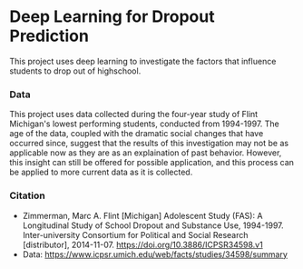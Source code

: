 # Deep Learning for Dropout Prediction

This project uses deep learning to investigate the factors that influence students to drop out of highschool.

### Data

This project uses data collected during the four-year study of Flint Michigan's lowest performing students, conducted from 1994-1997. The age of the data, coupled with the dramatic social changes that have occurred since, suggest that the results of this investigation may not be as applicable now as they are as an explaination of past behavior. However, this insight can still be offered for possible application, and this process can be applied to more current data as it is collected.

### Citation

* Zimmerman, Marc A. Flint [Michigan] Adolescent Study (FAS): A Longitudinal Study of School Dropout and Substance Use, 1994-1997. Inter-university Consortium for Political and Social Research [distributor], 2014-11-07. https://doi.org/10.3886/ICPSR34598.v1 
* Data: https://www.icpsr.umich.edu/web/facts/studies/34598/summary 
